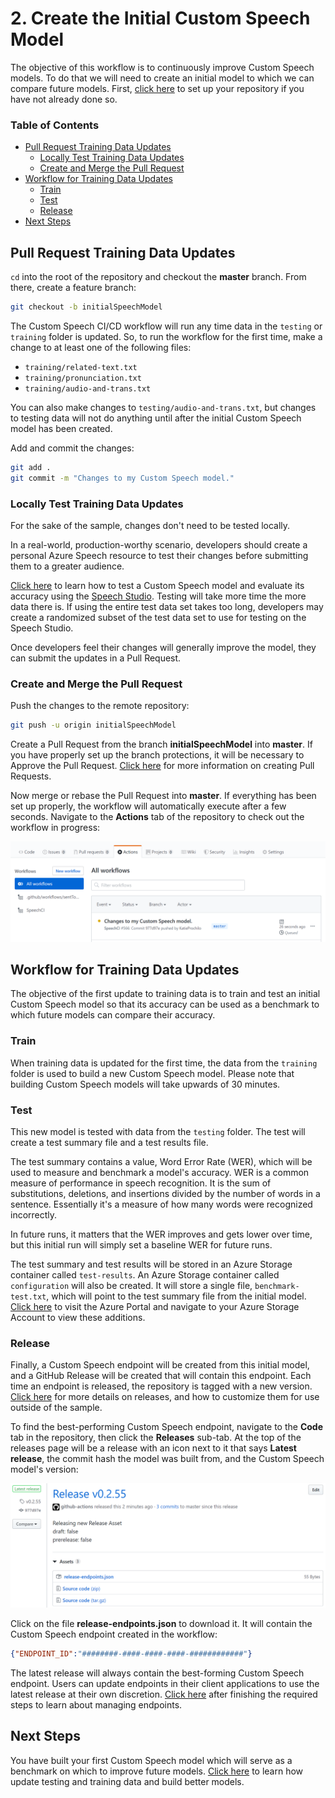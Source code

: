# 2. Create the Initial Custom Speech Model

The objective of this workflow is to continuously improve Custom Speech models. To do that we will need to create an initial model to which we can compare future models. First, [click here](./1-project-setup.md) to set up your repository if you have not already done so.

### Table of Contents

* [Pull Request Training Data Updates](#Pull-Request-Training-Data-Updates)
    * [Locally Test Training Data Updates](#Locally-Test-Training-Data-Updates)
    * [Create and Merge the Pull Request](#Create-and-Merge-the-Pull-Request)
* [Workflow for Training Data Updates](#Workflow-for-Training-Data-Updates)
    * [Train](#Train)
    * [Test](#Test)
    * [Release](#Release)
* [Next Steps](#Next-Steps)

## Pull Request Training Data Updates

`cd` into the root of the repository and checkout the **master** branch. From there, create a feature branch:

```bash
git checkout -b initialSpeechModel
```

The Custom Speech CI/CD workflow will run any time data in the `testing` or `training` folder is updated. So, to run the workflow for the first time, make a change to at least one of the following files:
* `training/related-text.txt`
* `training/pronunciation.txt`
* `training/audio-and-trans.txt`

You can also make changes to `testing/audio-and-trans.txt`, but changes to testing data will not do anything until after the initial Custom Speech model has been created.

Add and commit the changes:

```bash
git add .
git commit -m "Changes to my Custom Speech model."
```

### Locally Test Training Data Updates

For the sake of the sample, changes don't need to be tested locally.

In a real-world, production-worthy scenario, developers should create a personal Azure Speech resource to test their changes before submitting them to a greater audience.

[Click here](https://docs.microsoft.com/en-us/azure/cognitive-services/speech-service/how-to-custom-speech-evaluate-data) to learn how to test a Custom Speech model and evaluate its accuracy using the [Speech Studio](https://speech.microsoft.com/portal/). Testing will take more time the more data there is. If using the entire test data set takes too long, developers may create a  randomized subset of the test data set to use for testing on the Speech Studio.

Once developers feel their changes will generally improve the model, they can submit the updates in a Pull Request.

### Create and Merge the Pull Request

Push the changes to the remote repository:

```bash
git push -u origin initialSpeechModel
```

Create a Pull Request from the branch **initialSpeechModel** into **master**. If you have properly set up the branch protections, it will be necessary to Approve the Pull Request. [Click here](https://help.github.com/en/github/collaborating-with-issues-and-pull-requests/creating-a-pull-request) for more information on creating Pull Requests.

Now merge or rebase the Pull Request into **master**. If everything has been set up properly, the workflow will automatically execute after a few seconds. Navigate to the **Actions** tab of the repository to check out the workflow in progress:

![Actions tab showing that the workflow is running](../images/WorkflowRunning.png)

## Workflow for Training Data Updates

The objective of the first update to training data is to train and test an initial Custom Speech model so that its accuracy can be used as a benchmark to which future models can compare their accuracy.

### Train

When training data is updated for the first time, the data from the `training` folder is used to build a new Custom Speech model. Please note that building Custom Speech models will take upwards of 30 minutes.

### Test

This new model is tested with data from the `testing` folder. The test will create a test summary file and a test results file.

The test summary contains a value, Word Error Rate (WER), which will be used to measure and benchmark a model's accuracy. WER is a common measure of performance in speech recognition. It is the sum of substitutions, deletions, and insertions divided by the number of words in a sentence. Essentially it's a measure of how many words were recognized incorrectly.

In future runs, it matters that the WER improves and gets lower over time, but this initial run will simply set a baseline WER for future runs.

The test summary and test results will be stored in an Azure Storage container called `test-results`. An Azure Storage container called `configuration` will also be created. It will store a single file, `benchmark-test.txt`, which will point to the test summary file from the initial model. [Click here](https://ms.portal.azure.com/#home) to visit the Azure Portal and navigate to your Azure Storage Account to view these additions.

### Release

Finally, a Custom Speech endpoint will be created from this initial model, and a GitHub Release will be created that will contain this endpoint. Each time an endpoint is released, the repository is tagged with a new version. [Click here]() for more details on releases, and how to customize them for use outside of the sample.

To find the best-performing Custom Speech endpoint, navigate to the **Code** tab in the repository, then click the **Releases** sub-tab. At the top of the releases page will be a release with an icon next to it that says **Latest release**, the commit hash the model was built from, and the Custom Speech model's version:

![Latest Release](../images/LatestRelease.png)

Click on the file **release-endpoints.json** to download it. It will contain the Custom Speech endpoint created in the workflow:

```json
{"ENDPOINT_ID":"########-####-####-####-############"}
```

The latest release will always contain the best-forming Custom Speech endpoint. Users can update endpoints in their client applications to use the latest release at their own discretion. [Click here](./4-advanced-project-setup.md#Managing-Endpoints) after finishing the required steps to learn about managing endpoints.

## Next Steps

You have built your first Custom Speech model which will serve as a benchmark on which to improve future models. [Click here](./3-improve-custom-speech-models.md) to learn how update testing and training data and build better models.
